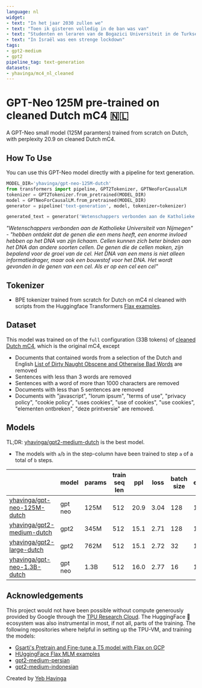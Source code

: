 ```yaml
---
language: nl
widget:
- text: "In het jaar 2030 zullen we"
- text: "Toen ik gisteren volledig in de ban was van"
- text: "Studenten en leraren van de Bogazici Universiteit in de Turkse stad Istanbul"
- text: "In Israël was een strenge lockdown"
tags:
- gpt2-medium
- gpt2
pipeline_tag: text-generation
datasets:
- yhavinga/mc4_nl_cleaned
---
```

# GPT-Neo 125M pre-trained on cleaned Dutch mC4 🇳🇱

A GPT-Neo small model (125M paramters) trained from scratch on Dutch, with perplexity 20.9 on cleaned Dutch mC4.

## How To Use

You can use this GPT-Neo model directly with a pipeline for text generation.

```python
MODEL_DIR='yhavinga/gpt-neo-125M-dutch'
from transformers import pipeline, GPT2Tokenizer, GPTNeoForCausalLM
tokenizer = GPT2Tokenizer.from_pretrained(MODEL_DIR)
model = GPTNeoForCausalLM.from_pretrained(MODEL_DIR)
generator = pipeline('text-generation', model, tokenizer=tokenizer)

generated_text = generator('Wetenschappers verbonden aan de Katholieke Universiteit', max_length=256, do_sample=True, top_k=50, top_p=0.95, temperature=0.7, no_repeat_ngram_size=2))
```

*"Wetenschappers verbonden aan de Katholieke Universiteit van Nijmegen" - "hebben ontdekt dat de genen die een mens heeft, een enorme invloed hebben op het DNA van zijn lichaam.
Cellen kunnen zich beter binden aan het DNA dan andere soorten cellen. De genen die de cellen maken, zijn bepalend voor de groei van de cel.
Het DNA van een mens is niet alleen informatiedrager, maar ook een bouwstof voor het DNA. Het wordt gevonden in de genen van een cel. Als er op een cel een cel"*

## Tokenizer

* BPE tokenizer trained from scratch for Dutch on mC4 nl cleaned with scripts from the Huggingface
  Transformers [Flax examples](https://github.com/huggingface/transformers/tree/master/examples/flax/language-modeling).

## Dataset

This model was trained on of the `full` configuration (33B tokens) of
[cleaned Dutch mC4](https://huggingface.co/datasets/yhavinga/mc4_nl_cleaned),
which is the original mC4, except

  * Documents that contained words from a selection of the Dutch and English [List of Dirty Naught Obscene and Otherwise Bad Words](https://github.com/LDNOOBW/List-of-Dirty-Naughty-Obscene-and-Otherwise-Bad-Words) are removed
  * Sentences with less than 3 words are removed
  * Sentences with a word of more than 1000 characters are removed
  * Documents with less than 5 sentences are removed
  * Documents with "javascript", "lorum ipsum", "terms of use", "privacy policy", "cookie policy", "uses cookies",
    "use of cookies", "use cookies", "elementen ontbreken", "deze printversie" are removed.
 
## Models

TL;DR: [yhavinga/gpt2-medium-dutch](https://huggingface.co/yhavinga/gpt2-medium-dutch) is the best model.

* The models with `a`/`b` in the step-column have been trained to step `a` of a total of `b` steps.

|                                                                                   | model   | params | train seq len | ppl  | loss | batch size | epochs | steps           | optim     | lr     | duration | config    |
|-----------------------------------------------------------------------------------|---------|--------|---------------|------|------|------------|--------|-----------------|-----------|--------|----------|-----------|
| [yhavinga/gpt-neo-125M-dutch](https://huggingface.co/yhavinga/gpt-neo-125M-dutch) | gpt neo | 125M   | 512           | 20.9 | 3.04 | 128        | 1      | 190000/558608          | adafactor | 2.4e-3 | 1d 12h   | full |
| [yhavinga/gpt2-medium-dutch](https://huggingface.co/yhavinga/gpt2-medium-dutch)   | gpt2    | 345M   | 512           | 15.1 | 2.71 | 128        | 1      | 320000/520502   | adafactor | 8e-4   | 7d 2h    | full      |
| [yhavinga/gpt2-large-dutch](https://huggingface.co/yhavinga/gpt2-large-dutch)     | gpt2    | 762M   | 512           | 15.1 | 2.72 | 32         | 1      | 1100000/2082009 | adafactor | 3.3e-5 | 8d 15h   | large     |
| [yhavinga/gpt-neo-1.3B-dutch](https://huggingface.co/yhavinga/gpt-neo-1.3B-dutch) | gpt neo | 1.3B   | 512           | 16.0 | 2.77 | 16         | 1      | 960000/3049896  | adafactor | 5e-4   | 7d 11h   | full      |


## Acknowledgements

This project would not have been possible without compute generously provided by Google through the
[TPU Research Cloud](https://sites.research.google/trc/). The HuggingFace 🤗 ecosystem was also
instrumental in most, if not all, parts of the training. The following repositories where helpful in setting up the TPU-VM,
and training the models:

* [Gsarti's Pretrain and Fine-tune a T5 model with Flax on GCP](https://github.com/gsarti/t5-flax-gcp)
* [HUggingFace Flax MLM examples](https://github.com/huggingface/transformers/tree/master/examples/flax/language-modeling)
* [gpt2-medium-persian](https://huggingface.co/flax-community/gpt2-medium-persian)
* [gpt2-medium-indonesian](https://huggingface.co/flax-community/gpt2-medium-persian)

Created by [Yeb Havinga](https://www.linkedin.com/in/yeb-havinga-86530825/)